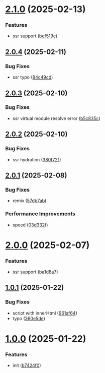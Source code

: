 # [2.1.0](https://github.com/hemengke1997/vite-plugin-prerelease/compare/v2.0.4...v2.1.0) (2025-02-13)


### Features

* ssr support ([bef519c](https://github.com/hemengke1997/vite-plugin-prerelease/commit/bef519c1c430ad4384f9202ebe4f521bf6129da1))



## [2.0.4](https://github.com/hemengke1997/vite-plugin-prerelease/compare/v2.0.3...v2.0.4) (2025-02-11)


### Bug Fixes

* ssr typo ([84c49cd](https://github.com/hemengke1997/vite-plugin-prerelease/commit/84c49cda982cb12507f769a27a7d69a94cceff9b))



## [2.0.3](https://github.com/hemengke1997/vite-plugin-prerelease/compare/v2.0.2...v2.0.3) (2025-02-10)


### Bug Fixes

* ssr virtual module resolve error ([b5c835c](https://github.com/hemengke1997/vite-plugin-prerelease/commit/b5c835c31530e810b2ac7e5dcaca01ec53d1d0e0))



## [2.0.2](https://github.com/hemengke1997/vite-plugin-prerelease/compare/v2.0.1...v2.0.2) (2025-02-10)


### Bug Fixes

* ssr hydration ([380f721](https://github.com/hemengke1997/vite-plugin-prerelease/commit/380f721ff80b656f7485d688edee42517c6c9383))



## [2.0.1](https://github.com/hemengke1997/vite-plugin-prerelease/compare/v2.0.0...v2.0.1) (2025-02-08)


### Bug Fixes

* remix ([57db7ab](https://github.com/hemengke1997/vite-plugin-prerelease/commit/57db7abf65052a8e71069d6289d7c72e47263872))


### Performance Improvements

* speed ([03d332f](https://github.com/hemengke1997/vite-plugin-prerelease/commit/03d332f079a7e622d3b059b0186716f9409fc79f))



# [2.0.0](https://github.com/hemengke1997/vite-plugin-prerelease/compare/v1.0.1...v2.0.0) (2025-02-07)


### Features

* ssr support ([ba1d8a7](https://github.com/hemengke1997/vite-plugin-prerelease/commit/ba1d8a7595b3a0dd97446441778f11b6f882c234))



## [1.0.1](https://github.com/hemengke1997/vite-plugin-prerelease/compare/v1.0.0...v1.0.1) (2025-01-22)


### Bug Fixes

* script with innerHtml ([961af64](https://github.com/hemengke1997/vite-plugin-prerelease/commit/961af649e8c387c415721c893a87e51963c11f18))
* typo ([360e5de](https://github.com/hemengke1997/vite-plugin-prerelease/commit/360e5debfcb64eff7f3f8761ed8d64097743310d))



# [1.0.0](https://github.com/hemengke1997/vite-plugin-prerelease/compare/b7424f0d8a0e65e330f721699973bfe862406ae4...v1.0.0) (2025-01-22)


### Features

* init ([b7424f0](https://github.com/hemengke1997/vite-plugin-prerelease/commit/b7424f0d8a0e65e330f721699973bfe862406ae4))



